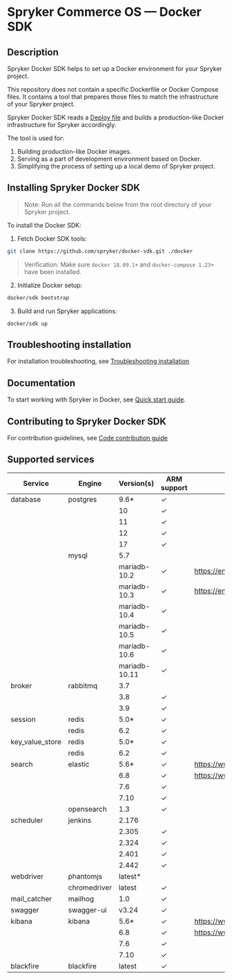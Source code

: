 # Spryker Commerce OS — Docker SDK

## Description

Spryker Docker SDK helps to set up a Docker environment for your Spryker project.

This repository does not contain a specific Dockerfile or Docker Compose files. It contains a tool that prepares those files to match the infrastructure of your Spryker project.


Spryker Docker SDK reads a [Deploy file](docs/07-deploy-file/02-deploy.file.reference.v1.md) and builds a production-like Docker infrastructure for Spryker accordingly.

The tool is used for:

1. Building production-like Docker images.
1. Serving as a part of development environment based on Docker.
1. Simplifying the process of setting up a local demo of Spryker project.

## Installing Spryker Docker SDK
> Note: Run all the commands below from the root directory of your Spryker project.

To install the Docker SDK:

1. Fetch Docker SDK tools:
```bash
git clone https://github.com/spryker/docker-sdk.git ./docker
```

> Verification: Make sure `docker 18.09.1+` and `docker-compose 1.23+` have been installed.


2. Initialize Docker setup:

```bash
docker/sdk bootstrap
```

3. Build and run Spryker applications:
```
docker/sdk up
```

## Troubleshooting installation

For installation troubleshooting, see [Troubleshooting installation](docs/09-troubleshooting.md#troubleshooting-installation)

## Documentation

To start working with Spryker in Docker, see [Quick start guide](docs/01-quick-start-guide.md).

## Contributing to Spryker Docker SDK

For contribution guidelines, see [Code contribution guide](https://docs.spryker.com/docs/scos/dev/code-contribution-guide.html)

## Supported services

| Service         | Engine       | Version(s)    | ARM support | Note                               |
|-----------------|--------------|---------------|-------------|------------------------------------|
| database        | postgres     | 9.6*          | &check;     |                                    |
|                 |              | 10            | &check;     |                                    |
|                 |              | 11            | &check;     |                                    |
|                 |              | 12            | &check;     |                                    |
|                 |              | 17            | &check;     |                                    |
|                 | mysql        | 5.7           |             |                                    |
|                 |              | mariadb-10.2  | &check;     | https://endoflife.date/mariadb     |
|                 |              | mariadb-10.3  | &check;     | https://endoflife.date/mariadb     |
|                 |              | mariadb-10.4  | &check;     |                                    |
|                 |              | mariadb-10.5  | &check;     |                                    |
|                 |              | mariadb-10.6  | &check;     |                                    |
|                 |              | mariadb-10.11 | &check;     |                                    |
| broker          | rabbitmq     | 3.7           |             |                                    |
|                 |              | 3.8           | &check;     |                                    |
|                 |              | 3.9           | &check;     |                                    |
| session         | redis        | 5.0*          | &check;     |                                    |
|                 | redis        | 6.2           | &check;     |                                    |
| key_value_store | redis        | 5.0*          | &check;     |                                    |
|                 | redis        | 6.2           | &check;     |                                    |
| search          | elastic      | 5.6*          | &check;     | https://www.elastic.co/support/eol |
|                 |              | 6.8           | &check;     | https://www.elastic.co/support/eol |
|                 |              | 7.6           | &check;     |                                    |
|                 |              | 7.10          | &check;     |                                    |
|                 | opensearch   | 1.3           | &check;     |                                    |
| scheduler       | jenkins      | 2.176         |              |                                    |
|                 |              | 2.305         | &check;     |                                    |
|                 |              | 2.324         | &check;     |                                    |
|                 |              | 2.401         | &check;     |                                    |
|                 |              | 2.442         | &check;     |                                    |
| webdriver       | phantomjs    | latest*       |             |                                    |
|                 | chromedriver | latest        | &check;     |                                    |
| mail_catcher    | mailhog      | 1.0           | &check;     |                                    |
| swagger         | swagger-ui   | v3.24         | &check;     |                                    |
| kibana          | kibana       | 5.6*          | &check;     | https://www.elastic.co/support/eol |
|                 |              | 6.8           | &check;     | https://www.elastic.co/support/eol |
|                 |              | 7.6           | &check;     |                                    |
|                 |              | 7.10          | &check;     |                                    |
| blackfire       | blackfire    | latest        | &check;     |                                    |
